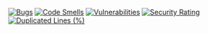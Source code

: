 [![Bugs](https://sonarcloud.io/api/project_badges/measure?project=Janszczyrek_frontend_5&metric=bugs)](https://sonarcloud.io/summary/new_code?id=Janszczyrek_frontend_5)
[![Code Smells](https://sonarcloud.io/api/project_badges/measure?project=Janszczyrek_frontend_5&metric=code_smells)](https://sonarcloud.io/summary/new_code?id=Janszczyrek_frontend_5)
[![Vulnerabilities](https://sonarcloud.io/api/project_badges/measure?project=Janszczyrek_frontend_5&metric=vulnerabilities)](https://sonarcloud.io/summary/new_code?id=Janszczyrek_frontend_5)
[![Security Rating](https://sonarcloud.io/api/project_badges/measure?project=Janszczyrek_frontend_5&metric=security_rating)](https://sonarcloud.io/summary/new_code?id=Janszczyrek_frontend_5)
[![Duplicated Lines (%)](https://sonarcloud.io/api/project_badges/measure?project=Janszczyrek_frontend_5&metric=duplicated_lines_density)](https://sonarcloud.io/summary/new_code?id=Janszczyrek_frontend_5)